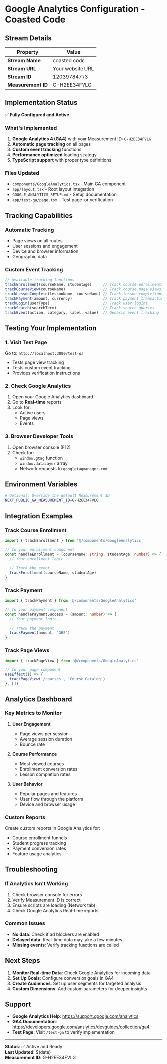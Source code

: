 # Google Analytics Configuration - Coasted Code

## Stream Details

| Property | Value |
|----------|-------|
| **Stream Name** | coasted code |
| **Stream URL** | Your website URL |
| **Stream ID** | 12039784773 |
| **Measurement ID** | G-H2EE34FVLG |

## Implementation Status

✅ **Fully Configured and Active**

### What's Implemented

1. **Google Analytics 4 (GA4)** with your Measurement ID: `G-H2EE34FVLG`
2. **Automatic page tracking** on all pages
3. **Custom event tracking** functions
4. **Performance optimized** loading strategy
5. **TypeScript support** with proper type definitions

### Files Updated

- `components/GoogleAnalytics.tsx` - Main GA component
- `app/layout.tsx` - Root layout integration
- `GOOGLE_ANALYTICS_SETUP.md` - Setup documentation
- `app/test-ga/page.tsx` - Test page for verification

## Tracking Capabilities

### Automatic Tracking
- Page views on all routes
- User sessions and engagement
- Device and browser information
- Geographic data

### Custom Event Tracking
```typescript
// Available tracking functions
trackEnrollment(courseName, studentAge)     // Track course enrollments
trackCourseView(courseName)                 // Track course page views
trackLessonComplete(lessonName, courseName) // Track lesson completions
trackPayment(amount, currency)              // Track payment transactions
trackLogin(userType)                        // Track user logins
trackSearch(searchTerm)                     // Track search queries
trackEvent(action, category, label, value)  // Generic event tracking
```

## Testing Your Implementation

### 1. Visit Test Page
Go to: `http://localhost:3000/test-ga`
- Tests page view tracking
- Tests custom event tracking
- Provides verification instructions

### 2. Check Google Analytics
1. Open your Google Analytics dashboard
2. Go to **Real-time** reports
3. Look for:
   - Active users
   - Page views
   - Events

### 3. Browser Developer Tools
1. Open browser console (F12)
2. Check for:
   - `window.gtag` function
   - `window.dataLayer` array
   - Network requests to `googletagmanager.com`

## Environment Variables

```bash
# Optional: Override the default Measurement ID
NEXT_PUBLIC_GA_MEASUREMENT_ID=G-H2EE34FVLG
```

## Integration Examples

### Track Course Enrollment
```typescript
import { trackEnrollment } from '@/components/GoogleAnalytics'

// In your enrollment component
const handleEnrollment = (courseName: string, studentAge: number) => {
  // Your enrollment logic...
  
  // Track the event
  trackEnrollment(courseName, studentAge)
}
```

### Track Payment
```typescript
import { trackPayment } from '@/components/GoogleAnalytics'

// In your payment component
const handlePaymentSuccess = (amount: number) => {
  // Your payment logic...
  
  // Track the payment
  trackPayment(amount, 'GHS')
}
```

### Track Page Views
```typescript
import { trackPageView } from '@/components/GoogleAnalytics'

// In your page component
useEffect(() => {
  trackPageView('/courses', 'Course Catalog')
}, [])
```

## Analytics Dashboard

### Key Metrics to Monitor
1. **User Engagement**
   - Page views per session
   - Average session duration
   - Bounce rate

2. **Course Performance**
   - Most viewed courses
   - Enrollment conversion rates
   - Lesson completion rates

3. **User Behavior**
   - Popular pages and features
   - User flow through the platform
   - Device and browser usage

### Custom Reports
Create custom reports in Google Analytics for:
- Course enrollment funnels
- Student progress tracking
- Payment conversion rates
- Feature usage analytics

## Troubleshooting

### If Analytics Isn't Working
1. Check browser console for errors
2. Verify Measurement ID is correct
3. Ensure scripts are loading (Network tab)
4. Check Google Analytics Real-time reports

### Common Issues
- **No data**: Check if ad blockers are enabled
- **Delayed data**: Real-time data may take a few minutes
- **Missing events**: Verify tracking functions are called

## Next Steps

1. **Monitor Real-time Data**: Check Google Analytics for incoming data
2. **Set Up Goals**: Configure conversion goals in GA4
3. **Create Audiences**: Set up user segments for targeted analysis
4. **Custom Dimensions**: Add custom parameters for deeper insights

## Support

- **Google Analytics Help**: https://support.google.com/analytics
- **GA4 Documentation**: https://developers.google.com/analytics/devguides/collection/ga4
- **Test Page**: Visit `/test-ga` to verify implementation

---

**Status**: ✅ Active and Ready  
**Last Updated**: $(date)  
**Measurement ID**: G-H2EE34FVLG
